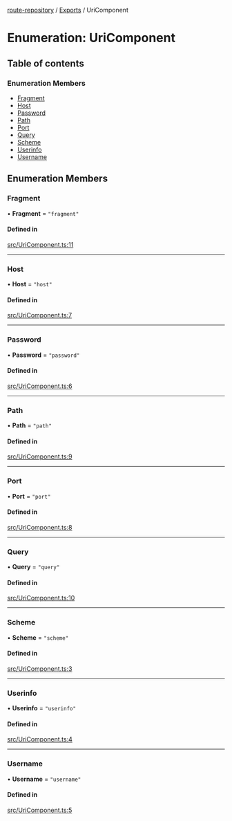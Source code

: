 [route-repository](../README.md) / [Exports](../modules.md) / UriComponent

# Enumeration: UriComponent

## Table of contents

### Enumeration Members

- [Fragment](UriComponent.md#fragment)
- [Host](UriComponent.md#host)
- [Password](UriComponent.md#password)
- [Path](UriComponent.md#path)
- [Port](UriComponent.md#port)
- [Query](UriComponent.md#query)
- [Scheme](UriComponent.md#scheme)
- [Userinfo](UriComponent.md#userinfo)
- [Username](UriComponent.md#username)

## Enumeration Members

### Fragment

• **Fragment** = ``"fragment"``

#### Defined in

[src/UriComponent.ts:11](https://github.com/nonetallt/front-to-back-router/blob/4aaeda5/src/UriComponent.ts#L11)

___

### Host

• **Host** = ``"host"``

#### Defined in

[src/UriComponent.ts:7](https://github.com/nonetallt/front-to-back-router/blob/4aaeda5/src/UriComponent.ts#L7)

___

### Password

• **Password** = ``"password"``

#### Defined in

[src/UriComponent.ts:6](https://github.com/nonetallt/front-to-back-router/blob/4aaeda5/src/UriComponent.ts#L6)

___

### Path

• **Path** = ``"path"``

#### Defined in

[src/UriComponent.ts:9](https://github.com/nonetallt/front-to-back-router/blob/4aaeda5/src/UriComponent.ts#L9)

___

### Port

• **Port** = ``"port"``

#### Defined in

[src/UriComponent.ts:8](https://github.com/nonetallt/front-to-back-router/blob/4aaeda5/src/UriComponent.ts#L8)

___

### Query

• **Query** = ``"query"``

#### Defined in

[src/UriComponent.ts:10](https://github.com/nonetallt/front-to-back-router/blob/4aaeda5/src/UriComponent.ts#L10)

___

### Scheme

• **Scheme** = ``"scheme"``

#### Defined in

[src/UriComponent.ts:3](https://github.com/nonetallt/front-to-back-router/blob/4aaeda5/src/UriComponent.ts#L3)

___

### Userinfo

• **Userinfo** = ``"userinfo"``

#### Defined in

[src/UriComponent.ts:4](https://github.com/nonetallt/front-to-back-router/blob/4aaeda5/src/UriComponent.ts#L4)

___

### Username

• **Username** = ``"username"``

#### Defined in

[src/UriComponent.ts:5](https://github.com/nonetallt/front-to-back-router/blob/4aaeda5/src/UriComponent.ts#L5)
